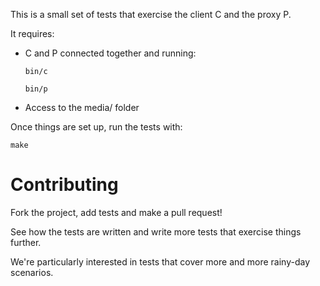 This is a small set of tests that exercise the client C and the proxy P.

It requires:
 * C and P connected together and running:

   `bin/c`

   `bin/p`

 * Access to the media/ folder

Once things are set up, run the tests with:

  `make`

Contributing
============

Fork the project, add tests and make a pull request!

See how the tests are written and write more tests that exercise things further.

We're particularly interested in tests that cover more and more rainy-day scenarios.

